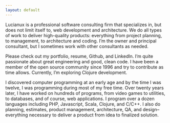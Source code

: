 ```yaml
---
layout: default
---
```

<p>Lucianux is a professional software consulting firm that specializes in, but does not limit itself to, web development and architecture. We do all types of work to deliver high-quality products: everything from project planning, to management, to architecture and coding. I’m the owner and principal consultant, but I sometimes work with other consultants as needed.</p>

<p>Please check out my portfolio, resume, Github, and LinkedIn. I’m quite passionate about great engineering and good, clean code. I have been a member of the open source community since 1996 and try to contribute as time allows. Currently, I’m exploring Clojure development.</p>

<p>I discovered computer programming at an early age and by the time I was twelve, I was programming during most of my free time. Over twenty years later, I have worked on hundreds of programs, from video games to utilities, to databases, and of course, web applications. I program over a dozen languages including PHP, Javascript, Scala, Clojure, and C/C++. I also do planning, estimates, product management, architecture, QA, and design–everything necessary to deliver a product from idea to finalized solution.</p>